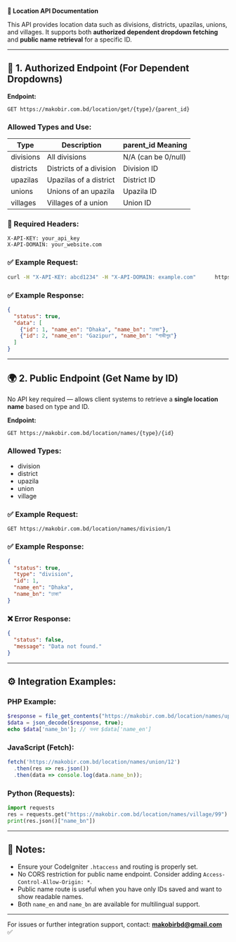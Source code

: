 **📘 Location API Documentation**

This API provides location data such as divisions, districts, upazilas, unions, and villages. It supports both **authorized dependent dropdown fetching** and **public name retrieval** for a specific ID.

---

## 🔐 1. Authorized Endpoint (For Dependent Dropdowns)

**Endpoint:**
```
GET https://makobir.com.bd/location/get/{type}/{parent_id}
```

### Allowed Types and Use:
| Type       | Description             | parent_id Meaning      |
|------------|--------------------------|-------------------------|
| divisions  | All divisions            | N/A (can be 0/null)     |
| districts  | Districts of a division  | Division ID             |
| upazilas   | Upazilas of a district   | District ID             |
| unions     | Unions of an upazila     | Upazila ID              |
| villages   | Villages of a union      | Union ID                |

### 🔐 Required Headers:
```http
X-API-KEY: your_api_key
X-API-DOMAIN: your_website.com
```

### ✅ Example Request:
```bash
curl -H "X-API-KEY: abcd1234" -H "X-API-DOMAIN: example.com"      https://makobir.com.bd/location/get/districts/1
```

### ✅ Example Response:
```json
{
  "status": true,
  "data": [
    {"id": 1, "name_en": "Dhaka", "name_bn": "ঢাকা"},
    {"id": 2, "name_en": "Gazipur", "name_bn": "গাজীপুর"}
  ]
}
```

---

## 🌍 2. Public Endpoint (Get Name by ID)

No API key required — allows client systems to retrieve a **single location name** based on type and ID.

**Endpoint:**
```
GET https://makobir.com.bd/location/names/{type}/{id}
```

### Allowed Types:
- division
- district
- upazila
- union
- village

### ✅ Example Request:
```
GET https://makobir.com.bd/location/names/division/1
```

### ✅ Example Response:
```json
{
  "status": true,
  "type": "division",
  "id": 1,
  "name_en": "Dhaka",
  "name_bn": "ঢাকা"
}
```

### ❌ Error Response:
```json
{
  "status": false,
  "message": "Data not found."
}
```

---

## ⚙️ Integration Examples:

### PHP Example:
```php
$response = file_get_contents("https://makobir.com.bd/location/names/upazila/5");
$data = json_decode($response, true);
echo $data['name_bn']; // অথবা $data['name_en']
```

### JavaScript (Fetch):
```javascript
fetch('https://makobir.com.bd/location/names/union/12')
  .then(res => res.json())
  .then(data => console.log(data.name_bn));
```

### Python (Requests):
```python
import requests
res = requests.get("https://makobir.com.bd/location/names/village/99")
print(res.json()["name_bn"])
```

---

## 📌 Notes:
- Ensure your CodeIgniter `.htaccess` and routing is properly set.
- No CORS restriction for public name endpoint. Consider adding `Access-Control-Allow-Origin: *`.
- Public name route is useful when you have only IDs saved and want to show readable names.
- Both `name_en` and `name_bn` are available for multilingual support.

---

For issues or further integration support, contact: **makobirbd@gmail.com** ✅
